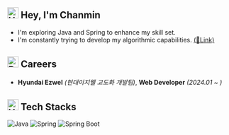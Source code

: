 ## <img src="https://raw.githubusercontent.com/Tarikul-Islam-Anik/Animated-Fluent-Emojis/master/Emojis/Hand%20gestures/Hand%20with%20Fingers%20Splayed%20Light%20Skin%20Tone.png" alt="Hand with Fingers Splayed Light Skin Tone" width="25" height="25" /> Hey, I'm Chanmin
- I'm exploring Java and Spring to enhance my skill set. <!--[(📚Link)](https://velog.io/@chanmin/series)--><br>
- I'm constantly trying to develop my algorithmic capabilities. [(🧠Link)](https://github.com/sungchanmin/algorithm)

## <img src="https://raw.githubusercontent.com/Tarikul-Islam-Anik/Animated-Fluent-Emojis/master/Emojis/Travel%20and%20places/Rocket.png" alt="Rocket" width="25" height="25" /> Careers
- **Hyundai Ezwel** _(현대이지웰 고도화 개발팀)_, **Web Developer** _(2024.01 ~ )_

<!--
## 🚀 Projects
- <code style="color : gray">🌱 BeginVegan (23.04 ~ 23.06)</code> [(🔗Link)](https://github.com/BeginVegan/BV-Document)<br>
- <code style="color : gray">🧑🏻‍💻 Dogroup (22.10 ~ 22.12)</code> [(🔗Link)](https://github.com/sungchanmin/dogroup)<br>
- <code style="color : gray">🏡 Get me a house (22.03 ~ 22.06)</code> [(🔗Link)](https://user26.notion.site/9b30d47010ff4968b5a68ff0d069d490?pvs=4)
-->

## <img src="https://raw.githubusercontent.com/Tarikul-Islam-Anik/Animated-Fluent-Emojis/master/Emojis/Objects/Hammer%20and%20Wrench.png" alt="Hammer and Wrench" width="25" height="25" /> Tech Stacks

![Java](https://img.shields.io/badge/Java-007396?style=flat&logo=Java&logoColor=white)
![Spring](https://img.shields.io/badge/Spring-6DB33F?style=flat&logo=spring&logoColor=white)
![Spring Boot](https://img.shields.io/badge/SpringBoot-6DB33F?style=flat&logo=spring-boot&logoColor=white)

<!--
## 👀 Once I Used

![OracleDB](https://img.shields.io/badge/OracleDB-ED2939?style=flat&logo=oracle&logoColor=white)
![MariaDB](https://img.shields.io/badge/MariaDB-003545?style=flat&logo=mariadb&logoColor=white)
![Linux](https://img.shields.io/badge/Linux-FCC624?style=flat&logo=linux&logoColor=black)
![Docker](https://img.shields.io/badge/Docker-189BCC?style=flat&logo=docker&logoColor=white)
![Amazon AWS](https://img.shields.io/badge/AmazonAWS-232F3E?style=flat&logo=amazon-aws&logoColor=white)
-->

<!--
## 📊 GitHub Stats
<p align="left">
  <img src="https://github-readme-stats-sand-six-91.vercel.app/api/top-langs/?username=sungchanmin&layout=compact&theme=algolia&hide_border=false" width="40%" />
  <img src="https://github-readme-stats.vercel.app/api?username=sungchanmin&show_icons=true&theme=algolia&hide_border=false" width="39%"/>
</p>

## 📫 Contact
Reach out via email at [behonestway@gmail.com](behonestway@gmail.com)
-->
